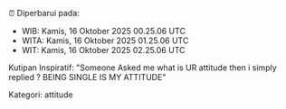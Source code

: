 ⏰ Diperbarui pada:
- WIB: Kamis, 16 Oktober 2025 00.25.06 UTC
- WITA: Kamis, 16 Oktober 2025 01.25.06 UTC
- WIT: Kamis, 16 Oktober 2025 02.25.06 UTC

Kutipan Inspiratif:
"Someone Asked me what is UR attitude then i simply replied ? BEING SINGLE IS MY ATTITUDE"


Kategori: attitude


